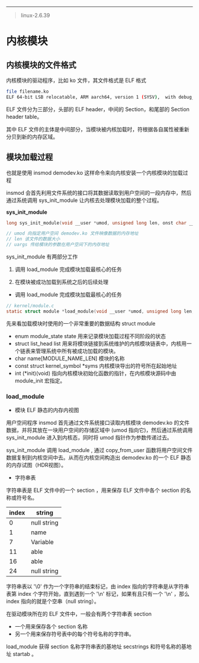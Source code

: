 

-------

> linux-2.6.39

# 内核模块

## 内核模块的文件格式

内核模块的驱动程序，比如 ko 文件，其文件格式是 ELF 格式

```sh
file filename.ko
ELF 64-bit LSB relocatable, ARM aarch64, version 1 (SYSV),  with debug_info, not stripped
```

ELF 文件分为三部分，头部的 ELF header，中间的 Section，和尾部的 Section header table。

其中 ELF 文件的主体是中间部分，当模块被内核加载时，符根据各自属性被重新分贝到新的内存区域。

## 模块加载过程

也就是使用 insmod demodev.ko 这样命令来向内核安装一个内核模块的加载过程

insmod 会首先利用文件系统的接口将其数据读取到用户空间的一段内存中，然后通过系统调用 sys_init_module 让内核去处理模块加载的整个过程。

**sys_init_module**

```c
long sys_init_module(void __user *umod, unsigned long len, onst char __user *uargs);

// umod 向指定用户空间 demodev.ko 文件映像数据的内存地址
// len 该文件的数据大小
// uargs 传给模块的参数在用户空间下的内存地址
```

sys_init_module 有两部分工作

1. 调用 load_module 完成模块加载最核心的任务

2. 在模块被成功加载到系统之后的后续处理

- 调用 load_module 完成模块加载最核心的任务

```c
// kernel/module.c
static struct module *load_module(void __user *umod, unsigned long len, const char __user *uargs)
```

先来看加载模块时使用的一个非常重要的数据结构 struct module

- enum module_state state 用来记录模块加载过程不同阶段的状态
- struct list_head list 用来将模块链接到系统维护的内核模块链表中，内核用一个链表来管理系统中所有被成功加载的模块。
- char name[MODULE_NAME_LEN] 模块的名称
- const struct kernel_symbol *syms 内核模块导出的符号所在起始地址
- int (*init)(void)  指向内核模块初始化函数的指针，在内核模块源码中由 module_init 宏指定。

### load_module

- 模块 ELF 静态的内存内视图

用户空间程序 insmod 首先通过文件系统接口读取内核模块 demodev.ko 的文件数据，并将其放在一块用户空间的存储区域中 (umod 指向它)，然后通过系统调用 sys_init_module 进入到内核态，同时将 umod 指针作为参数传递过去。

sys_init_module 调用 load_module , 通过 copy_from_user 函数将用户空间文件数据复制到内核空间中去。从而在内核空间构造出 demodev.ko 的一个 ELF 静态的内存试图（HDR视图）。



- 字符串表

字符串表是 ELF 文件中的一个 section ，用来保存 ELF 文件中各个 section 的名称或符号名。

|  index   | string  |
|  ----  | ----  |
| 0  | null string |
| 1  |  name       |
| 7  |  Variable  |
| 11 |  able      |
| 16 |  able     |
| 24 |  null string  |

字符串表以 '\0' 作为一个字符串的结束标记，由 index 指向的字符串是从字符串表第 index 个字符开始，直到遇到一个 '\n' 标记，如果有且只有一个 '\n'  ，那么 index 指向的就是个空串（null string）。

在驱动模块所在的 ELF 文件中，一般会有两个字符串表 section 

- 一个用来保存各个 section 名称
- 另一个用来保存符号表中的每个符号名称的字符串。

load_module 获得 section 名称字符串表的基地址 secstrings 和符号名称的基地址 startab 。



